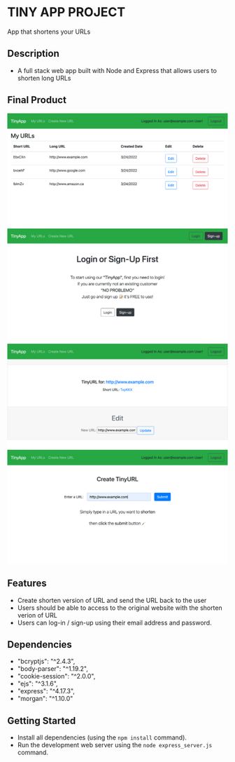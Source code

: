 # TINY APP PROJECT
App that shortens your URLs 

## Description
- A full stack web app built with Node and Express that allows users to shorten long URLs 

## Final Product
!["Screentshot of URLs page ](https://github.com/lucky-hw-kim/tinyapp/blob/master/docs/urls.png?raw=true)
!["Screentshot login/signup request page](https://github.com/lucky-hw-kim/tinyapp/blob/master/docs/home:Login.png?raw=true)
!["Screentshot of landing page after submitting URL](https://github.com/lucky-hw-kim/tinyapp/blob/master/docs/shortURL.png?raw=true)
!["Screentshot of creating shortURL page ](https://github.com/lucky-hw-kim/tinyapp/blob/master/docs/New-URL.png?raw=true)


## Features
- Create shorten version of URL and send the URL back to the user
- Users should be able to access to the original website with the shorten verion of URL
- Users can log-in / sign-up using their email address and password.

## Dependencies

- "bcryptjs": "^2.4.3",
- "body-parser": "^1.19.2",
- "cookie-session": "^2.0.0",
- "ejs": "^3.1.6",
- "express": "^4.17.3",
- "morgan": "^1.10.0"

## Getting Started

- Install all dependencies (using the `npm install` command).
- Run the development web server using the `node express_server.js` command.

